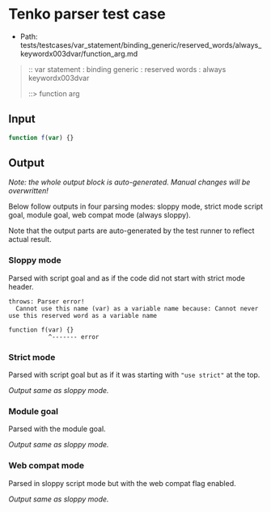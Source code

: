 # Tenko parser test case

- Path: tests/testcases/var_statement/binding_generic/reserved_words/always_keywordx003dvar/function_arg.md

> :: var statement : binding generic : reserved words : always keywordx003dvar
>
> ::> function arg

## Input


`````js
function f(var) {}
`````

## Output

_Note: the whole output block is auto-generated. Manual changes will be overwritten!_

Below follow outputs in four parsing modes: sloppy mode, strict mode script goal, module goal, web compat mode (always sloppy).

Note that the output parts are auto-generated by the test runner to reflect actual result.

### Sloppy mode

Parsed with script goal and as if the code did not start with strict mode header.

`````
throws: Parser error!
  Cannot use this name (var) as a variable name because: Cannot never use this reserved word as a variable name

function f(var) {}
           ^------- error
`````

### Strict mode

Parsed with script goal but as if it was starting with `"use strict"` at the top.

_Output same as sloppy mode._

### Module goal

Parsed with the module goal.

_Output same as sloppy mode._

### Web compat mode

Parsed in sloppy script mode but with the web compat flag enabled.

_Output same as sloppy mode._
